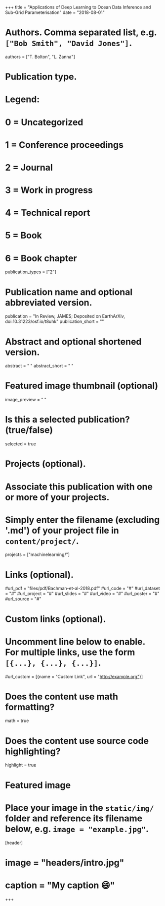 +++
title = "Applications of Deep Learning to Ocean Data Inference and Sub-Grid Parameterisation"
date = "2018-08-01"

# Authors. Comma separated list, e.g. `["Bob Smith", "David Jones"]`.
authors = ["T. Bolton", "L. Zanna"]

# Publication type.
# Legend:
# 0 = Uncategorized
# 1 = Conference proceedings
# 2 = Journal
# 3 = Work in progress
# 4 = Technical report
# 5 = Book
# 6 = Book chapter
publication_types = ["2"]

# Publication name and optional abbreviated version.
publication = "In Review, JAMES; Deposited on EarthArXiv, doi:10.31223/osf.io/t8uhk"
publication_short = ""

# Abstract and optional shortened version.
abstract = " "
abstract_short = " "

# Featured image thumbnail (optional)
image_preview = " "

# Is this a selected publication? (true/false)
selected = true

# Projects (optional).
#   Associate this publication with one or more of your projects.
#   Simply enter the filename (excluding '.md') of your project file in `content/project/`.
projects = ["machinelearning/"]

# Links (optional).
#url_pdf = "files/pdf/Bachman-et-al-2018.pdf"
#url_code = "#"
#url_dataset = "#"
#url_project = "#"
#url_slides = "#"
#url_video = "#"
#url_poster = "#"
#url_source = "#"

# Custom links (optional).
#   Uncomment line below to enable. For multiple links, use the form `[{...}, {...}, {...}]`.
#url_custom = [{name = "Custom Link", url = "http://example.org"}]

# Does the content use math formatting?
math = true

# Does the content use source code highlighting?
highlight = true

# Featured image
# Place your image in the `static/img/` folder and reference its filename below, e.g. `image = "example.jpg"`.
[header]
# image = "headers/intro.jpg"
# caption = "My caption :smile:"

+++




